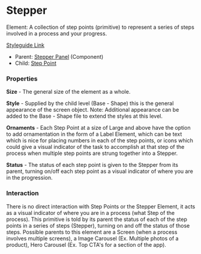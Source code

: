 # Stepper

Element: A collection of step points (primitive) to represent a series of steps involved in a process and your progress.

[Styleguide Link](https://zpl.io/aRRyz5E)

- Parent: [Stepper Panel](https://github.com/able-app/docs/blob/b10f6d1205bbfb1cddfd150d1390ba848812d9d0/controls/%CE%B5%20elements/stepper/stepper-panel.md) (Component)
- Child: [Step Point](https://github.com/able-app/docs/blob/b10f6d1205bbfb1cddfd150d1390ba848812d9d0/controls/%CE%B5%20elements/stepper/steppoint.md)

### Properties

**Size** - The general size of the element as a whole.

**Style** - Supplied by the child level (Base - Shape) this is the general appearance of the screen object.  Note: Additional appearance can be added to the Base - Shape file to extend the styles at this level.

**Ornaments** - Each Step Point at a size of Large and above have the option to add ornamentation in the form of a Label Element, which can be text which is nice for placing numbers in each of the step points, or icons which could give a visual indicator of the task to accomplish at that step of the process when multiple step points are strung together into a Stepper.

**Status** - The status of each step point is given to the Stepper from its parent, turning on/off each step point as a visual indicator of where you are in the progression.

### Interaction

There is no direct interaction with Step Points or the Stepper Element, it acts as a visual indicator of where you are in a process (what Step of the process). This primitive is told by its parent the status of each of the step points in a series of steps (Stepper), turning on and off the status of those steps.  Possible parents to this element are a Screen (when a process involves multiple screens), a Image Carousel (Ex. Multiple photos of a product), Hero Carousel (Ex. Top CTA's for a section of the app).